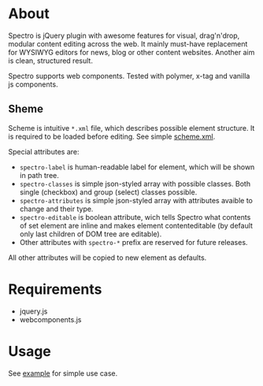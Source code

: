 # About
Spectro is jQuery plugin with awesome features for visual, drag'n'drop, modular content editing across the web.
It mainly must-have replacement for WYSIWYG editors for news, blog or other content websites.
Another aim is clean, structured result.

Spectro supports web components. Tested with polymer, x-tag and vanilla js components.

## Sheme
Scheme is intuitive `*.xml` file, which describes possible element structure. It is required to be loaded before editing. See simple [scheme.xml](./example/scheme.xml).

Special attributes are:
- `spectro-label` is human-readable label for element, which will be shown in path tree.
- `spectro-classes` is simple json-styled array with possible classes. Both single (checkbox) and group (select) classes possible.
- `spectro-attributes` is simple json-styled array with attributes avaible to change and their type.
- `spectro-editable` is boolean attribute, wich tells Spectro what contents of set element are inline and makes element contenteditable (by default only last children of DOM tree are editable).
- Other attributes with `spectro-*` prefix are reserved for future releases.

All other attributes will be copied to new element as defaults.

# Requirements
- jquery.js
- webcomponents.js

# Usage
See [example](./example/) for simple use case.
